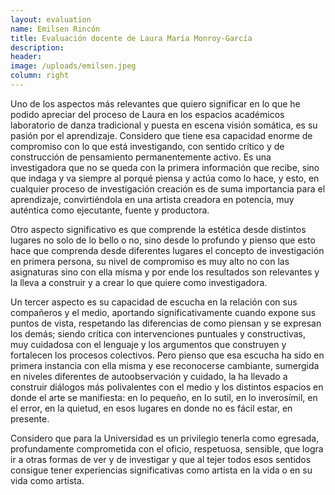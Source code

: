 ```yaml
---
layout: evaluation
name: Emilsen Rincón
title: Evaluación docente de Laura María Monroy-García
description:
header:
image: /uploads/emilsen.jpeg
column: right
---
```


Uno de los aspectos m&aacute;s relevantes que quiero significar en lo que he podido apreciar del proceso de Laura en los espacios acad&eacute;micos laboratorio de danza tradicional y puesta en escena visi&oacute;n som&aacute;tica, es su pasi&oacute;n por el aprendizaje. Considero que tiene esa capacidad enorme de compromiso con lo que est&aacute; investigando, con sentido cr&iacute;tico y de construcci&oacute;n de pensamiento permanentemente activo. Es una investigadora que no se queda con la primera informaci&oacute;n que recibe, sino que indaga y va siempre al porqu&eacute; piensa y act&uacute;a como lo hace, y esto, en cualquier proceso de investigaci&oacute;n creaci&oacute;n es de suma importancia para el aprendizaje, convirti&eacute;ndola en una artista creadora en potencia, muy aut&eacute;ntica como ejecutante, fuente y productora. &nbsp;&nbsp;

Otro aspecto significativo es que comprende la est&eacute;tica desde distintos lugares no solo de lo bello o no, sino desde lo profundo y pienso que esto hace que comprenda desde diferentes lugares el concepto de investigaci&oacute;n en primera persona, su nivel de compromiso es muy alto no con las asignaturas sino con ella misma y por ende los resultados son relevantes y la lleva a construir y a crear lo que quiere como investigadora.

Un tercer aspecto es su capacidad de escucha en la relaci&oacute;n con sus compa&ntilde;eros y el medio, aportando significativamente cuando expone sus puntos de vista, respetando las diferencias de como piensan y se expresan los dem&aacute;s; siendo cr&iacute;tica con intervenciones puntuales y constructivas, muy cuidadosa con el lenguaje y los argumentos que construyen y fortalecen los procesos colectivos. Pero pienso que esa escucha ha sido en primera instancia con ella misma y ese reconocerse cambiante, sumergida en niveles diferentes de autoobservaci&oacute;n y cuidado, la ha llevado a construir di&aacute;logos m&aacute;s polivalentes con el medio y los distintos espacios en donde el arte se manifiesta: en lo peque&ntilde;o, en lo sutil, en lo inveros&iacute;mil, en el error, en la quietud, en esos lugares en donde no es f&aacute;cil estar, en presente.

Considero que para la Universidad es un privilegio tenerla como egresada, profundamente comprometida con el oficio, respetuosa, sensible, que logra ir a otras formas de ver y de investigar y que al tejer todos esos sentidos consigue tener experiencias significativas como artista en la vida o en su vida como artista.